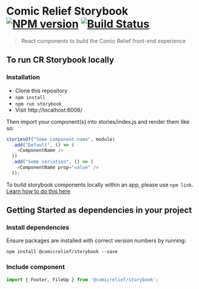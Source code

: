 # Comic Relief Storybook [![NPM version][npm-image]][npm-url] [![Build Status](https://travis-ci.org/comicrelief/storybook.svg)](https://travis-ci.org/comicrelief/storybook)
> React components to build the Comic Relief front-end experience

## To run CR Storybook locally

### Installation

* Clone this repository
* `npm install`
* `npm run storybook`
* Visit http://localhost:6006/

Then import your component(s) into stories/index.js and render them like so:

```js
storiesOf("Some component name", module)
  .add("Default", () => (
    <ComponentName />
  ))
  .add("Some variation", () => (
    <ComponentName prop="value" />
  ));
```

To build storybook components locally within an app, please use `npm link`. [Learn how to do this here](https://github.com/lonelyplanet/backpack-ui/wiki/Developing-components-for-new-apps)

[npm-image]: https://badge.fury.io/js/%40comicrelief%2Fstorybook.svg
[npm-url]: https://www.npmjs.com/package/@comicrelief/storybook

## Getting Started as dependencies in your project
### Install dependencies
Ensure packages are installed with correct version numbers by running:
  ```
  npm install @comicrelief/storybook --save
  ```

### Include component
```js
import { Footer, FileUp } from '@comicrelief/storybook';
```
